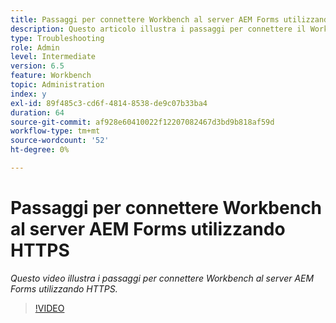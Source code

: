 ```yaml
---
title: Passaggi per connettere Workbench al server AEM Forms utilizzando HTTPS
description: Questo articolo illustra i passaggi per connettere il Workbench al server AEM Forms tramite SSL (utilizzando HTTPS)
type: Troubleshooting
role: Admin
level: Intermediate
version: 6.5
feature: Workbench
topic: Administration
index: y
exl-id: 89f485c3-cd6f-4814-8538-de9c07b33ba4
duration: 64
source-git-commit: af928e60410022f12207082467d3bd9b818af59d
workflow-type: tm+mt
source-wordcount: '52'
ht-degree: 0%

---
```


# Passaggi per connettere Workbench al server AEM Forms utilizzando HTTPS

*Questo video illustra i passaggi per connettere Workbench al server AEM Forms utilizzando HTTPS.*

>[!VIDEO](https://video.tv.adobe.com/v/335482?quality=12&learn=on)
